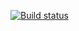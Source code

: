 [![Build status](https://ci.appveyor.com/api/projects/status/gw2plcsf8762dl7n?svg=true)](https://ci.appveyor.com/project/valeri05/hw-selenium-selenide-awrn0)
